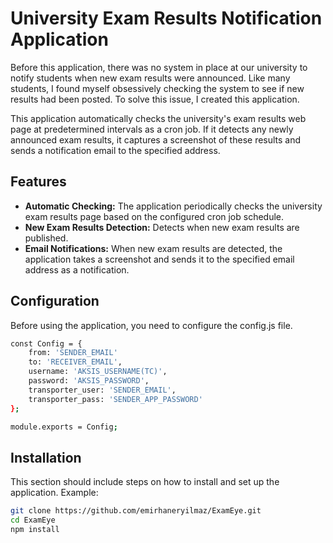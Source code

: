 # University Exam Results Notification Application

Before this application, there was no system in place at our university to notify students when new exam results were announced. Like many students, I found myself obsessively checking the system to see if new results had been posted. To solve this issue, I created this application.

This application automatically checks the university's exam results web page at predetermined intervals as a cron job. If it detects any newly announced exam results, it captures a screenshot of these results and sends a notification email to the specified address.

## Features

- **Automatic Checking:** The application periodically checks the university exam results page based on the configured cron job schedule.
- **New Exam Results Detection:** Detects when new exam results are published.
- **Email Notifications:** When new exam results are detected, the application takes a screenshot and sends it to the specified email address as a notification.

## Configuration
Before using the application, you need to configure the config.js file.
```bash
const Config = {
    from: 'SENDER_EMAIL'
    to: 'RECEIVER_EMAIL',
    username: 'AKSIS_USERNAME(TC)', 
    password: 'AKSIS_PASSWORD', 
    transporter_user: 'SENDER_EMAIL',
    transporter_pass: 'SENDER_APP_PASSWORD'
};

module.exports = Config;
```
## Installation

This section should include steps on how to install and set up the application. Example:

```bash
git clone https://github.com/emirhaneryilmaz/ExamEye.git
cd ExamEye
npm install
